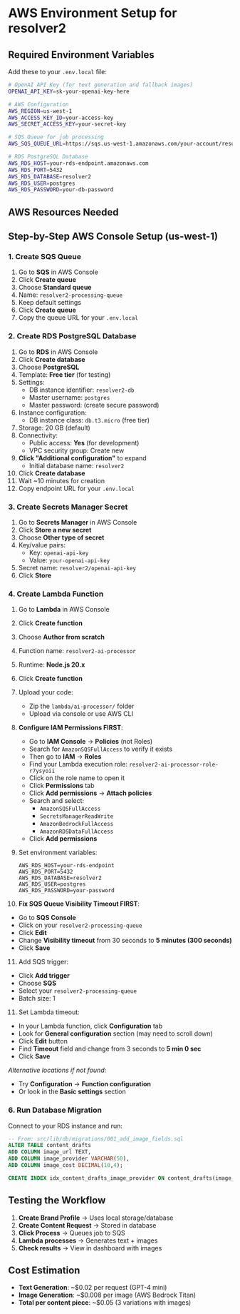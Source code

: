 # AWS Environment Setup for resolver2

## Required Environment Variables

Add these to your `.env.local` file:

```bash
# OpenAI API Key (for text generation and fallback images)
OPENAI_API_KEY=sk-your-openai-key-here

# AWS Configuration
AWS_REGION=us-west-1
AWS_ACCESS_KEY_ID=your-access-key
AWS_SECRET_ACCESS_KEY=your-secret-key

# SQS Queue for job processing
AWS_SQS_QUEUE_URL=https://sqs.us-west-1.amazonaws.com/your-account/resolver2-processing-queue

# RDS PostgreSQL Database
AWS_RDS_HOST=your-rds-endpoint.amazonaws.com
AWS_RDS_PORT=5432
AWS_RDS_DATABASE=resolver2
AWS_RDS_USER=postgres
AWS_RDS_PASSWORD=your-db-password
```

## AWS Resources Needed

## Step-by-Step AWS Console Setup (us-west-1)

### 1. Create SQS Queue
1. Go to **SQS** in AWS Console
2. Click **Create queue**
3. Choose **Standard queue**
4. Name: `resolver2-processing-queue`
5. Keep default settings
6. Click **Create queue**
7. Copy the queue URL for your `.env.local`

### 2. Create RDS PostgreSQL Database
1. Go to **RDS** in AWS Console
2. Click **Create database**
3. Choose **PostgreSQL**
4. Template: **Free tier** (for testing)
5. Settings:
   - DB instance identifier: `resolver2-db`
   - Master username: `postgres`
   - Master password: (create secure password)
6. Instance configuration:
   - DB instance class: `db.t3.micro` (free tier)
7. Storage: 20 GB (default)
8. Connectivity:
   - Public access: **Yes** (for development)
   - VPC security group: Create new
9. **Click "Additional configuration"** to expand
   - Initial database name: `resolver2`
10. Click **Create database**
11. Wait ~10 minutes for creation
12. Copy endpoint URL for your `.env.local`

### 3. Create Secrets Manager Secret
1. Go to **Secrets Manager** in AWS Console
2. Click **Store a new secret**
3. Choose **Other type of secret**
4. Key/value pairs:
   - Key: `openai-api-key`
   - Value: `your-openai-api-key`
5. Secret name: `resolver2/openai-api-key`
6. Click **Store**

### 4. Create Lambda Function
1. Go to **Lambda** in AWS Console
2. Click **Create function**
3. Choose **Author from scratch**
4. Function name: `resolver2-ai-processor`
5. Runtime: **Node.js 20.x**
6. Click **Create function**
7. Upload your code:
   - Zip the `lambda/ai-processor/` folder
   - Upload via console or use AWS CLI
8. **Configure IAM Permissions FIRST**:
   - Go to **IAM Console** → **Policies** (not Roles)
   - Search for `AmazonSQSFullAccess` to verify it exists
   - Then go to **IAM** → **Roles** 
   - Find your Lambda execution role: `resolver2-ai-processor-role-r7ysyoii`
   - Click on the role name to open it
   - Click **Permissions** tab
   - Click **Add permissions** → **Attach policies**
   - Search and select:
     - `AmazonSQSFullAccess`
     - `SecretsManagerReadWrite` 
     - `AmazonBedrockFullAccess`
     - `AmazonRDSDataFullAccess`
   - Click **Add permissions**

9. Set environment variables:
   ```
   AWS_RDS_HOST=your-rds-endpoint
   AWS_RDS_PORT=5432
   AWS_RDS_DATABASE=resolver2
   AWS_RDS_USER=postgres
   AWS_RDS_PASSWORD=your-password
   ```

10. **Fix SQS Queue Visibility Timeout FIRST**:
   - Go to **SQS Console**
   - Click on your `resolver2-processing-queue`
   - Click **Edit**
   - Change **Visibility timeout** from 30 seconds to **5 minutes (300 seconds)**
   - Click **Save**

11. Add SQS trigger:
   - Click **Add trigger**
   - Choose **SQS**
   - Select your `resolver2-processing-queue`
   - Batch size: 1

11. Set Lambda timeout:
   - In your Lambda function, click **Configuration** tab
   - Look for **General configuration** section (may need to scroll down)
   - Click **Edit** button
   - Find **Timeout** field and change from 3 seconds to **5 min 0 sec**
   - Click **Save**
   
   *Alternative locations if not found:*
   - Try **Configuration** → **Function configuration**
   - Or look in the **Basic settings** section

### 6. Run Database Migration
Connect to your RDS instance and run:
```sql
-- From: src/lib/db/migrations/001_add_image_fields.sql
ALTER TABLE content_drafts 
ADD COLUMN image_url TEXT,
ADD COLUMN image_provider VARCHAR(50),
ADD COLUMN image_cost DECIMAL(10,4);

CREATE INDEX idx_content_drafts_image_provider ON content_drafts(image_provider);
```

## Testing the Workflow

1. **Create Brand Profile** → Uses local storage/database
2. **Create Content Request** → Stored in database  
3. **Click Process** → Queues job to SQS
4. **Lambda processes** → Generates text + images
5. **Check results** → View in dashboard with images

## Cost Estimation

- **Text Generation**: ~$0.02 per request (GPT-4 mini)
- **Image Generation**: ~$0.008 per image (AWS Bedrock Titan)
- **Total per content piece**: ~$0.05 (3 variations with images)
